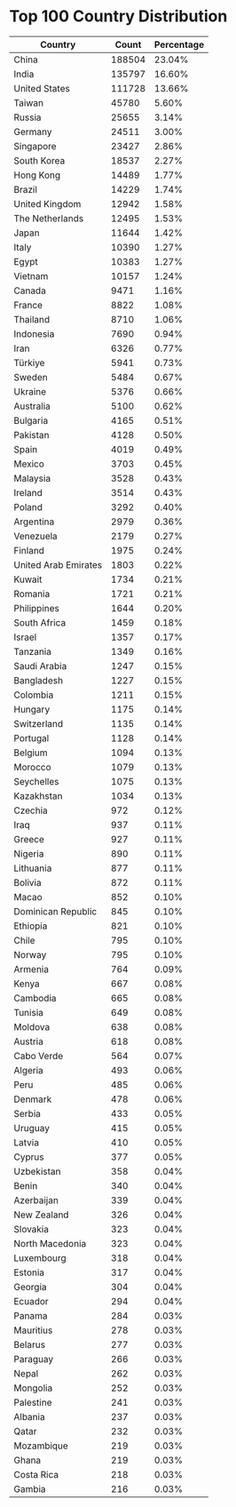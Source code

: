 # Top 100 Country Distribution
| Country | Count | Percentage |
|----|----|----|
| China | 188504 | 23.04% |
| India | 135797 | 16.60% |
| United States | 111728 | 13.66% |
| Taiwan | 45780 | 5.60% |
| Russia | 25655 | 3.14% |
| Germany | 24511 | 3.00% |
| Singapore | 23427 | 2.86% |
| South Korea | 18537 | 2.27% |
| Hong Kong | 14489 | 1.77% |
| Brazil | 14229 | 1.74% |
| United Kingdom | 12942 | 1.58% |
| The Netherlands | 12495 | 1.53% |
| Japan | 11644 | 1.42% |
| Italy | 10390 | 1.27% |
| Egypt | 10383 | 1.27% |
| Vietnam | 10157 | 1.24% |
| Canada | 9471 | 1.16% |
| France | 8822 | 1.08% |
| Thailand | 8710 | 1.06% |
| Indonesia | 7690 | 0.94% |
| Iran | 6326 | 0.77% |
| Türkiye | 5941 | 0.73% |
| Sweden | 5484 | 0.67% |
| Ukraine | 5376 | 0.66% |
| Australia | 5100 | 0.62% |
| Bulgaria | 4165 | 0.51% |
| Pakistan | 4128 | 0.50% |
| Spain | 4019 | 0.49% |
| Mexico | 3703 | 0.45% |
| Malaysia | 3528 | 0.43% |
| Ireland | 3514 | 0.43% |
| Poland | 3292 | 0.40% |
| Argentina | 2979 | 0.36% |
| Venezuela | 2179 | 0.27% |
| Finland | 1975 | 0.24% |
| United Arab Emirates | 1803 | 0.22% |
| Kuwait | 1734 | 0.21% |
| Romania | 1721 | 0.21% |
| Philippines | 1644 | 0.20% |
| South Africa | 1459 | 0.18% |
| Israel | 1357 | 0.17% |
| Tanzania | 1349 | 0.16% |
| Saudi Arabia | 1247 | 0.15% |
| Bangladesh | 1227 | 0.15% |
| Colombia | 1211 | 0.15% |
| Hungary | 1175 | 0.14% |
| Switzerland | 1135 | 0.14% |
| Portugal | 1128 | 0.14% |
| Belgium | 1094 | 0.13% |
| Morocco | 1079 | 0.13% |
| Seychelles | 1075 | 0.13% |
| Kazakhstan | 1034 | 0.13% |
| Czechia | 972 | 0.12% |
| Iraq | 937 | 0.11% |
| Greece | 927 | 0.11% |
| Nigeria | 890 | 0.11% |
| Lithuania | 877 | 0.11% |
| Bolivia | 872 | 0.11% |
| Macao | 852 | 0.10% |
| Dominican Republic | 845 | 0.10% |
| Ethiopia | 821 | 0.10% |
| Chile | 795 | 0.10% |
| Norway | 795 | 0.10% |
| Armenia | 764 | 0.09% |
| Kenya | 667 | 0.08% |
| Cambodia | 665 | 0.08% |
| Tunisia | 649 | 0.08% |
| Moldova | 638 | 0.08% |
| Austria | 618 | 0.08% |
| Cabo Verde | 564 | 0.07% |
| Algeria | 493 | 0.06% |
| Peru | 485 | 0.06% |
| Denmark | 478 | 0.06% |
| Serbia | 433 | 0.05% |
| Uruguay | 415 | 0.05% |
| Latvia | 410 | 0.05% |
| Cyprus | 377 | 0.05% |
| Uzbekistan | 358 | 0.04% |
| Benin | 340 | 0.04% |
| Azerbaijan | 339 | 0.04% |
| New Zealand | 326 | 0.04% |
| Slovakia | 323 | 0.04% |
| North Macedonia | 323 | 0.04% |
| Luxembourg | 318 | 0.04% |
| Estonia | 317 | 0.04% |
| Georgia | 304 | 0.04% |
| Ecuador | 294 | 0.04% |
| Panama | 284 | 0.03% |
| Mauritius | 278 | 0.03% |
| Belarus | 277 | 0.03% |
| Paraguay | 266 | 0.03% |
| Nepal | 262 | 0.03% |
| Mongolia | 252 | 0.03% |
| Palestine | 241 | 0.03% |
| Albania | 237 | 0.03% |
| Qatar | 232 | 0.03% |
| Mozambique | 219 | 0.03% |
| Ghana | 219 | 0.03% |
| Costa Rica | 218 | 0.03% |
| Gambia | 216 | 0.03% |
